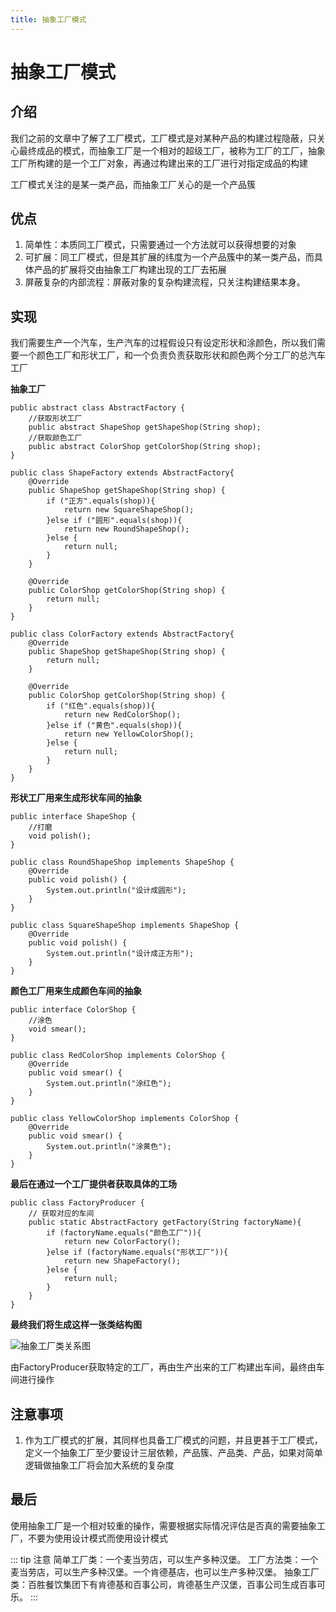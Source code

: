 ```yaml
---
title: 抽象工厂模式
---
```


# 抽象工厂模式

## 介绍

我们之前的文章中了解了工厂模式，工厂模式是对某种产品的构建过程隐蔽，只关心最终成品的模式，而抽象工厂是一个相对的超级工厂，被称为工厂的工厂，抽象工厂所构建的是一个工厂对象，再通过构建出来的工厂进行对指定成品的构建

工厂模式关注的是某一类产品，而抽象工厂关心的是一个产品簇

## 优点

1. 简单性：本质同工厂模式，只需要通过一个方法就可以获得想要的对象
2. 可扩展：同工厂模式，但是其扩展的纬度为一个产品簇中的某一类产品，而具体产品的扩展将交由抽象工厂构建出现的工厂去拓展
3. 屏蔽复杂的内部流程：屏蔽对象的复杂构建流程，只关注构建结果本身。

## 实现

我们需要生产一个汽车，生产汽车的过程假设只有设定形状和涂颜色，所以我们需要一个颜色工厂和形状工厂，和一个负责负责获取形状和颜色两个分工厂的总汽车工厂

**抽象工厂**

```java:no-line-numbers
public abstract class AbstractFactory {
    //获取形状工厂
    public abstract ShapeShop getShapeShop(String shop);
    //获取颜色工厂
    public abstract ColorShop getColorShop(String shop);
}
```

<CodeGroup>
<CodeGroupItem title="形状工厂">

```java:no-line-numbers
public class ShapeFactory extends AbstractFactory{
    @Override
    public ShapeShop getShapeShop(String shop) {
        if ("正方".equals(shop)){
            return new SquareShapeShop();
        }else if ("圆形".equals(shop)){
            return new RoundShapeShop();
        }else {
            return null;
        }
    }

    @Override
    public ColorShop getColorShop(String shop) {
        return null;
    }
}
```

</CodeGroupItem>
<CodeGroupItem title="颜色工厂">

```java:no-line-numbers
public class ColorFactory extends AbstractFactory{
    @Override
    public ShapeShop getShapeShop(String shop) {
        return null;
    }

    @Override
    public ColorShop getColorShop(String shop) {
        if ("红色".equals(shop)){
            return new RedColorShop();
        }else if ("黄色".equals(shop)){
            return new YellowColorShop();
        }else {
            return null;
        }
    }
}
```

</CodeGroupItem>
</CodeGroup>

**形状工厂用来生成形状车间的抽象**

```java:no-line-numbers
public interface ShapeShop {
    //打磨
    void polish();
}

```

<CodeGroup>
<CodeGroupItem title="圆形车间">

```java:no-line-numbers
public class RoundShapeShop implements ShapeShop {
    @Override
    public void polish() {
        System.out.println("设计成圆形");
    }
}
```

</CodeGroupItem>
<CodeGroupItem title="正方形车间">

```java:no-line-numbers
public class SquareShapeShop implements ShapeShop {
    @Override
    public void polish() {
        System.out.println("设计成正方形");
    }
}
```

</CodeGroupItem>
</CodeGroup>

**颜色工厂用来生成颜色车间的抽象**

```java:no-line-numbers
public interface ColorShop {
    //涂色
    void smear();
}
```

<CodeGroup>
<CodeGroupItem title="红色车间">

```java:no-line-numbers
public class RedColorShop implements ColorShop {
    @Override
    public void smear() {
        System.out.println("涂红色");
    }
}
```

</CodeGroupItem>
<CodeGroupItem title="黄色车间">

```java:no-line-numbers
public class YellowColorShop implements ColorShop {
    @Override
    public void smear() {
        System.out.println("涂黄色");
    }
}
```

</CodeGroupItem>
</CodeGroup>

**最后在通过一个工厂提供者获取具体的工场**

```java:no-line-numbers
public class FactoryProducer {
    // 获取对应的车间
    public static AbstractFactory getFactory(String factoryName){
        if (factoryName.equals("颜色工厂")){
            return new ColorFactory();
        }else if (factoryName.equals("形状工厂")){
            return new ShapeFactory();
        }else {
            return null;
        }
    }
}
```

**最终我们将生成这样一张类结构图**

![抽象工厂类关系图](/images/设计模式/抽象工厂类关系图.png)

由FactoryProducer获取特定的工厂，再由生产出来的工厂构建出车间，最终由车间进行操作

## 注意事项

1. 作为工厂模式的扩展，其同样也具备工厂模式的问题，并且更甚于工厂模式，定义一个抽象工厂至少要设计三层依赖，产品簇、产品类、产品，如果对简单逻辑做抽象工厂将会加大系统的复杂度

## 最后

使用抽象工厂是一个相对较重的操作，需要根据实际情况评估是否真的需要抽象工厂，不要为使用设计模式而使用设计模式

::: tip 注意
简单工厂类：一个麦当劳店，可以生产多种汉堡。
工厂方法类：一个麦当劳店，可以生产多种汉堡。一个肯德基店，也可以生产多种汉堡。
抽象工厂类：百胜餐饮集团下有肯德基和百事公司，肯德基生产汉堡，百事公司生成百事可乐。
:::